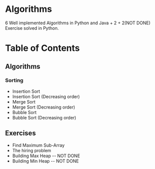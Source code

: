 # Algorithms

6 Well implemented Algorithms in Python and Java + 2 + 2(NOT DONE) Exercise solved in Python.

# Table of Contents

## Algorithms

### Sorting

- Insertion Sort
- Insertion Sort (Decreasing order)
- Merge Sort
- Merge Sort (Decreasing order)
- Bubble Sort
- Bubble Sort (Decreasing order)

## Exercises

- Find Maximum Sub-Array
- The hiring problem
- Building Max Heap -- NOT DONE
- Building Min Heap -- NOT DONE
